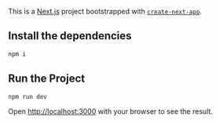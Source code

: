 This is a [Next.js](https://nextjs.org/) project bootstrapped with [`create-next-app`](https://github.com/vercel/next.js/tree/canary/packages/create-next-app).

## Install the dependencies
```bash
npm i
```

## Run the Project
```bash
npm run dev
```

Open [http://localhost:3000](http://localhost:3000) with your browser to see the result.
